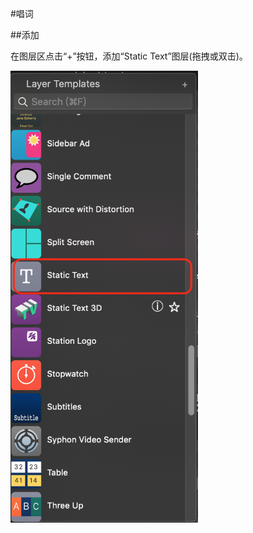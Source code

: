 #唱词

##添加

在图层区点击“+”按钮，添加“Static Text”图层(拖拽或双击)。

<img src="../img/lyrics/lyrics1.png" width="300" />

